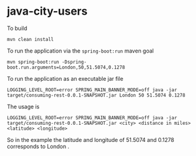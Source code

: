 # java-city-users

To build

    mvn clean install
    
To run the application via the `spring-boot:run` maven goal

    mvn spring-boot:run -Dspring-boot.run.arguments=London,50,51.5074,0.1278
    
To run the application as an executable jar file

    LOGGING_LEVEL_ROOT=error SPRING_MAIN_BANNER_MODE=off java -jar target/consuming-rest-0.0.1-SNAPSHOT.jar London 50 51.5074 0.1278
    
The usage is

    LOGGING_LEVEL_ROOT=error SPRING_MAIN_BANNER_MODE=off java -jar target/consuming-rest-0.0.1-SNAPSHOT.jar <city> <distance in miles> <latitude> <longitude>
    
So in the example the latitude and longitude of 51.5074 and 0.1278 corresponds to London .
